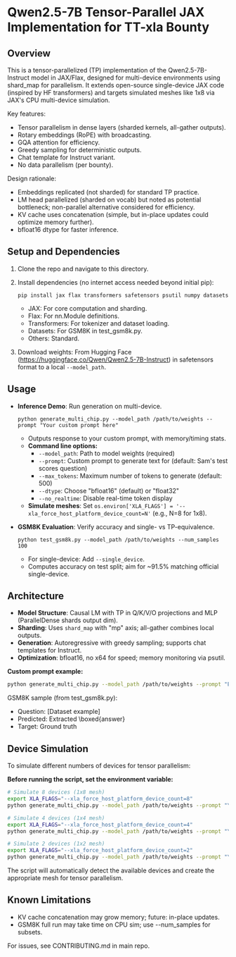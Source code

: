 # Qwen2.5-7B Tensor-Parallel JAX Implementation for TT-xla Bounty

## Overview
This is a tensor-parallelized (TP) implementation of the Qwen2.5-7B-Instruct model in JAX/Flax, designed for multi-device environments using shard_map for parallelism. It extends open-source single-device JAX code (inspired by HF transformers) and targets simulated meshes like 1x8 via JAX's CPU multi-device simulation.

Key features:
- Tensor parallelism in dense layers (sharded kernels, all-gather outputs).
- Rotary embeddings (RoPE) with broadcasting.
- GQA attention for efficiency.
- Greedy sampling for deterministic outputs.
- Chat template for Instruct variant.
- No data parallelism (per bounty).

Design rationale:
- Embeddings replicated (not sharded) for standard TP practice.
- LM head parallelized (sharded on vocab) but noted as potential bottleneck; non-parallel alternative considered for efficiency.
- KV cache uses concatenation (simple, but in-place updates could optimize memory further).
- bfloat16 dtype for faster inference.

## Setup and Dependencies
1. Clone the repo and navigate to this directory.
2. Install dependencies (no internet access needed beyond initial pip):
   ```
   pip install jax flax transformers safetensors psutil numpy datasets
   ```
   - JAX: For core computation and sharding.
   - Flax: For nn.Module definitions.
   - Transformers: For tokenizer and dataset loading.
   - Datasets: For GSM8K in test_gsm8k.py.
   - Others: Standard.

3. Download weights: From Hugging Face (https://huggingface.co/Qwen/Qwen2.5-7B-Instruct) in safetensors format to a local `--model_path`.

## Usage
- **Inference Demo**: Run generation on multi-device.
  ```
  python generate_multi_chip.py --model_path /path/to/weights --prompt "Your custom prompt here"
  ```
  - Outputs response to your custom prompt, with memory/timing stats.
  - **Command line options:**
    - `--model_path`: Path to model weights (required)
    - `--prompt`: Custom prompt to generate text for (default: Sam's test scores question)
    - `--max_tokens`: Maximum number of tokens to generate (default: 500)
    - `--dtype`: Choose "bfloat16" (default) or "float32"
    - `--no_realtime`: Disable real-time token display
  - **Simulate meshes**: Set `os.environ['XLA_FLAGS'] = '--xla_force_host_platform_device_count=N'` (e.g., N=8 for 1x8).

- **GSM8K Evaluation**: Verify accuracy and single- vs TP-equivalence.
  ```
  python test_gsm8k.py --model_path /path/to/weights --num_samples 100
  ```
  - For single-device: Add `--single_device`.
  - Computes accuracy on test split; aim for ~91.5% matching official single-device.

## Architecture
- **Model Structure**: Causal LM with TP in Q/K/V/O projections and MLP (ParallelDense shards output dim).
- **Sharding**: Uses `shard_map` with "mp" axis; all-gather combines local outputs.
- **Generation**: Autoregressive with greedy sampling; supports chat templates for Instruct.
- **Optimization**: bfloat16, no x64 for speed; memory monitoring via psutil.


**Custom prompt example:**
```bash
python generate_multi_chip.py --model_path /path/to/weights --prompt "Explain quantum computing in simple terms" --max_tokens 200
```

GSM8K sample (from test_gsm8k.py):
- Question: [Dataset example]
- Predicted: Extracted \boxed{answer}
- Target: Ground truth

## Device Simulation
To simulate different numbers of devices for tensor parallelism:

**Before running the script, set the environment variable:**
```bash
# Simulate 8 devices (1x8 mesh)
export XLA_FLAGS="--xla_force_host_platform_device_count=8"
python generate_multi_chip.py --model_path /path/to/weights --prompt "Your prompt"

# Simulate 4 devices (1x4 mesh)  
export XLA_FLAGS="--xla_force_host_platform_device_count=4"
python generate_multi_chip.py --model_path /path/to/weights --prompt "Your prompt"

# Simulate 2 devices (1x2 mesh)
export XLA_FLAGS="--xla_force_host_platform_device_count=2"
python generate_multi_chip.py --model_path /path/to/weights --prompt "Your prompt"
```

The script will automatically detect the available devices and create the appropriate mesh for tensor parallelism.

## Known Limitations
- KV cache concatenation may grow memory; future: in-place updates.
- GSM8K full run may take time on CPU sim; use --num_samples for subsets.

For issues, see CONTRIBUTING.md in main repo.